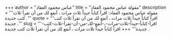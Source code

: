 +++
author = "عباس محمود العقاد"
title = "مقولة عباس محمود العقاد"
description = '''مقولة عباس محمود العقاد: اقرأ كتاباً جيداً ثلاث مرات ، أنفع لك من أن تقرأ ثلاث كتب جديدة .'''
quote = '''اقرأ كتاباً جيداً ثلاث مرات ، أنفع لك من أن تقرأ ثلاث كتب جديدة .'''
slug = '''اقرأ-كتاباً-جيداً-ثلاث-مرات-،-أنفع-لك-من-أن-تقرأ-ثلاث-كتب-جديدة'''
+++
اقرأ كتاباً جيداً ثلاث مرات ، أنفع لك من أن تقرأ ثلاث كتب جديدة .

